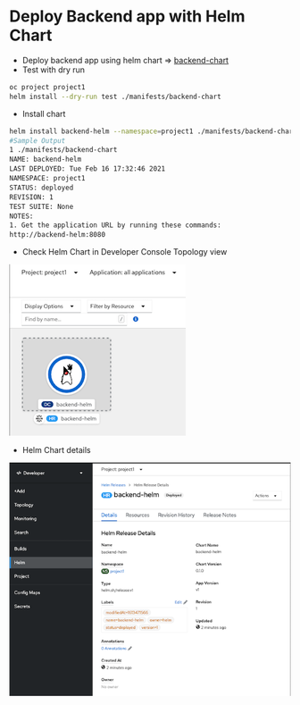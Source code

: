 # Deploy Backend app with Helm Chart
- Deploy backend app using helm chart => [backend-chart](manifests/backend-chart)
- Test with dry run 
```bash
oc project project1
helm install --dry-run test ./manifests/backend-chart
```
- Install chart
```bash
helm install backend-helm --namespace=project1 ./manifests/backend-chart
#Sample Output
1 ./manifests/backend-chart
NAME: backend-helm
LAST DEPLOYED: Tue Feb 16 17:32:46 2021
NAMESPACE: project1
STATUS: deployed
REVISION: 1
TEST SUITE: None
NOTES:
1. Get the application URL by running these commands:
http://backend-helm:8080
```
- Check Helm Chart in Developer Console Topology view

![Helm Topology](images/developer-console-helm-topology.png )

- Helm Chart details

![Helm Chart](images/developer-console-helm-chart.png)